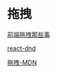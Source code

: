 # 拖拽

[前端拖拽那些事](https://mp.weixin.qq.com/s/RO2Ha9J2Bc9LVN3M80Nqsw)

[react-dnd](https://react-dnd.github.io/react-dnd/docs/api/drop-target-monitor)

[拖拽-MDN](https://developer.mozilla.org/zh-CN/docs/Web/API/HTML_Drag_and_Drop_API)
